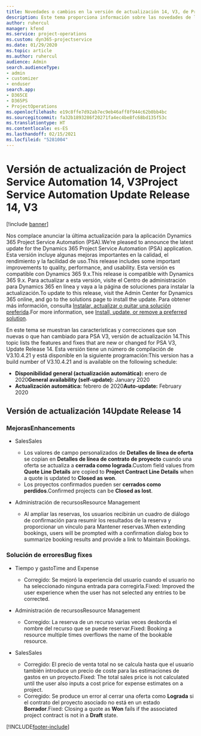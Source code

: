 ```yaml
---
title: Novedades o cambios en la versión de actualización 14, V3, de Project Service Automation
description: Este tema proporciona información sobre las novedades de la versión de actualización 14 de Project Service Automation, V3.
author: ruhercul
manager: kfend
ms.service: project-operations
ms.custom: dyn365-projectservice
ms.date: 01/29/2020
ms.topic: article
ms.author: ruhercul
audience: Admin
search.audienceType:
- admin
- customizer
- enduser
search.app:
- D365CE
- D365PS
- ProjectOperations
ms.openlocfilehash: e19c8ffe7d92ab7ec9eb46aff8f944c62b0bb4bc
ms.sourcegitcommit: fa32b1893286f20271fa4ec4be8fc68bd135f53c
ms.translationtype: HT
ms.contentlocale: es-ES
ms.lasthandoff: 02/15/2021
ms.locfileid: "5281004"
---
```

# <a name="project-service-automation-update-release-14-v3"></a><span data-ttu-id="b68a6-103">Versión de actualización de Project Service Automation 14, V3</span><span class="sxs-lookup"><span data-stu-id="b68a6-103">Project Service Automation Update Release 14, V3</span></span>

[!include [banner](../includes/psa-now-project-operations.md)]

<span data-ttu-id="b68a6-104">Nos complace anunciar la última actualización para la aplicación Dynamics 365 Project Service Automation (PSA).</span><span class="sxs-lookup"><span data-stu-id="b68a6-104">We’re pleased to announce the latest update for the Dynamics 365 Project Service Automation (PSA) application.</span></span> <span data-ttu-id="b68a6-105">Esta versión incluye algunas mejoras importantes en la calidad, el rendimiento y la facilidad de uso.</span><span class="sxs-lookup"><span data-stu-id="b68a6-105">This release includes some important improvements to quality, performance, and usability.</span></span> <span data-ttu-id="b68a6-106">Esta versión es compatible con Dynamics 365 9.x.</span><span class="sxs-lookup"><span data-stu-id="b68a6-106">This release is compatible with Dynamics 365 9.x.</span></span> <span data-ttu-id="b68a6-107">Para actualizar a esta versión, visite el Centro de administración para Dynamics 365 en línea y vaya a la página de soluciones para instalar la actualización.</span><span class="sxs-lookup"><span data-stu-id="b68a6-107">To update to this release, visit the Admin Center for Dynamics 365 online, and go to the solutions page to install the update.</span></span> <span data-ttu-id="b68a6-108">Para obtener más información, consulta [Instalar, actualizar o quitar una solución preferida](https://docs.microsoft.com/power-platform/admin/install-remove-preferred-solution).</span><span class="sxs-lookup"><span data-stu-id="b68a6-108">For more information, see [Install, update, or remove a preferred solution](https://docs.microsoft.com/power-platform/admin/install-remove-preferred-solution).</span></span>

<span data-ttu-id="b68a6-109">En este tema se muestran las características y correcciones que son nuevas o que han cambiado para PSA V3, versión de actualización 14.</span><span class="sxs-lookup"><span data-stu-id="b68a6-109">This topic lists the features and fixes that are new or changed for PSA V3, Update Release 14.</span></span> <span data-ttu-id="b68a6-110">Esta versión tiene un número de compilación de V3.10.4.21 y está disponible en la siguiente programación:</span><span class="sxs-lookup"><span data-stu-id="b68a6-110">This version has a build number of V3.10.4.21 and is available on the following schedule:</span></span>

- <span data-ttu-id="b68a6-111">**Disponibilidad general (actualización automática):** enero de 2020</span><span class="sxs-lookup"><span data-stu-id="b68a6-111">**General availability (self-update):** January 2020</span></span>
- <span data-ttu-id="b68a6-112">**Actualización automática:** febrero de 2020</span><span class="sxs-lookup"><span data-stu-id="b68a6-112">**Auto-update:** February 2020</span></span>

## <a name="update-release-14"></a><span data-ttu-id="b68a6-113">Versión de actualización 14</span><span class="sxs-lookup"><span data-stu-id="b68a6-113">Update Release 14</span></span>

### <a name="enhancements"></a><span data-ttu-id="b68a6-114">Mejoras</span><span class="sxs-lookup"><span data-stu-id="b68a6-114">Enhancements</span></span>

- <span data-ttu-id="b68a6-115">Sales</span><span class="sxs-lookup"><span data-stu-id="b68a6-115">Sales</span></span>

     - <span data-ttu-id="b68a6-116">Los valores de campo personalizados de **Detalles de línea de oferta** se copian en **Detalles de línea de contrato de proyecto** cuando una oferta se actualiza a **cerrada como lograda**.</span><span class="sxs-lookup"><span data-stu-id="b68a6-116">Custom field values from **Quote Line Details** are copied to **Project Contract Line Details** when a quote is updated to **Closed as won**.</span></span>
     - <span data-ttu-id="b68a6-117">Los proyectos confirmados pueden ser **cerrados como perdidos**.</span><span class="sxs-lookup"><span data-stu-id="b68a6-117">Confirmed projects can be **Closed as lost**.</span></span>

- <span data-ttu-id="b68a6-118">Administración de recursos</span><span class="sxs-lookup"><span data-stu-id="b68a6-118">Resource Management</span></span>

     - <span data-ttu-id="b68a6-119">Al ampliar las reservas, los usuarios recibirán un cuadro de diálogo de confirmación para resumir los resultados de la reserva y proporcionar un vínculo para Mantener reservas.</span><span class="sxs-lookup"><span data-stu-id="b68a6-119">When extending bookings, users will be prompted with a confirmation dialog box to summarize booking results and provide a link to Maintain Bookings.</span></span>


### <a name="bug-fixes"></a><span data-ttu-id="b68a6-120">Solución de errores</span><span class="sxs-lookup"><span data-stu-id="b68a6-120">Bug fixes</span></span>

- <span data-ttu-id="b68a6-121">Tiempo y gasto</span><span class="sxs-lookup"><span data-stu-id="b68a6-121">Time and Expense</span></span>

     - <span data-ttu-id="b68a6-122">Corregido: Se mejoró la experiencia del usuario cuando el usuario no ha seleccionado ninguna entrada para corregirla.</span><span class="sxs-lookup"><span data-stu-id="b68a6-122">Fixed: Improved the user experience when the user has not selected any entries to be corrected.</span></span>

- <span data-ttu-id="b68a6-123">Administración de recursos</span><span class="sxs-lookup"><span data-stu-id="b68a6-123">Resource Management</span></span>

     - <span data-ttu-id="b68a6-124">Corregido: La reserva de un recurso varias veces desborda el nombre del recurso que se puede reservar.</span><span class="sxs-lookup"><span data-stu-id="b68a6-124">Fixed: Booking a resource multiple times overflows the name of the bookable resource.</span></span>

- <span data-ttu-id="b68a6-125">Sales</span><span class="sxs-lookup"><span data-stu-id="b68a6-125">Sales</span></span>

     - <span data-ttu-id="b68a6-126">Corregido: El precio de venta total no se calcula hasta que el usuario también introduce un precio de coste para las estimaciones de gastos en un proyecto.</span><span class="sxs-lookup"><span data-stu-id="b68a6-126">Fixed: The total sales price is not calculated until the user also inputs a cost price for expense estimates on a project.</span></span>
     - <span data-ttu-id="b68a6-127">Corregido: Se produce un error al cerrar una oferta como **Lograda** si el contrato del proyecto asociado no está en un estado **Borrador**.</span><span class="sxs-lookup"><span data-stu-id="b68a6-127">Fixed: Closing a quote as **Won** fails if the associated project contract is not in a **Draft** state.</span></span>



[!INCLUDE[footer-include](../includes/footer-banner.md)]